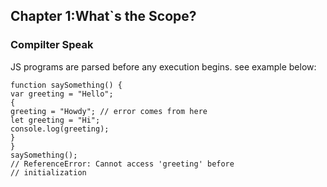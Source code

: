## Chapter 1:What`s the Scope?

### Compilter Speak

JS programs are parsed before any execution begins. see example below:

```
function saySomething() {
var greeting = "Hello";
{
greeting = "Howdy"; // error comes from here
let greeting = "Hi";
console.log(greeting);
}
}
saySomething();
// ReferenceError: Cannot access 'greeting' before
// initialization
```
